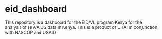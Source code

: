 # eid_dashboard
This repository is a dashboard for the EID/VL program Kenya for the analysis of HIV/AIDS data in Kenya.
This is a product of CHAI in conjunction with NASCOP and USAID
